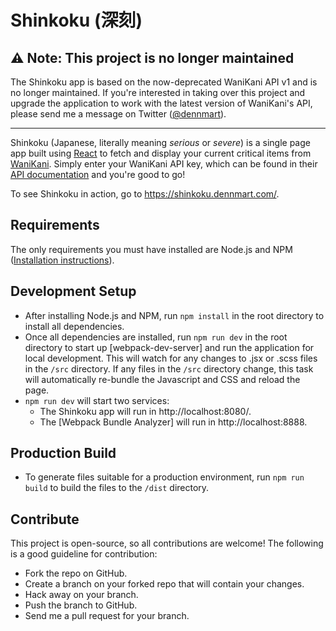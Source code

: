 # Shinkoku (深刻)

## ⚠️  Note: This project is no longer maintained

The Shinkoku app is based on the now-deprecated WaniKani API v1 and is no longer maintained. If you're interested in taking over this project and upgrade the application to work with the latest version of WaniKani's API, please send me a message on Twitter ([@dennmart](https://twitter.com/dennmart)).

---

Shinkoku (Japanese, literally meaning *serious* or *severe*) is a single page app built using [React](http://facebook.github.io/react/) to fetch and display your current critical items from [WaniKani](https://www.wanikani.com/). Simply enter your WaniKani API key, which can be found in their [API documentation](https://www.wanikani.com/api) and you're good to go!

To see Shinkoku in action, go to https://shinkoku.dennmart.com/.

## Requirements

The only requirements you must have installed are Node.js and NPM ([Installation instructions](https://docs.npmjs.com/getting-started/installing-node)).

## Development Setup

* After installing Node.js and NPM, run `npm install` in the root directory to install all dependencies.
* Once all dependencies are installed, run `npm run dev` in the root directory to start up [webpack-dev-server] and run the application for local development. This will watch for any changes to .jsx or .scss files in the `/src` directory. If any files in the `/src` directory change, this task will automatically re-bundle the Javascript and CSS and reload the page.
* `npm run dev` will start two services:
  * The Shinkoku app will run in http://localhost:8080/.
  * The [Webpack Bundle Analyzer] will run in http://localhost:8888.

## Production Build

* To generate files suitable for a production environment, run `npm run build` to build the files to the `/dist` directory.

## Contribute

This project is open-source, so all contributions are welcome! The following is a good guideline for contribution:

* Fork the repo on GitHub.
* Create a branch on your forked repo that will contain your changes.
* Hack away on your branch.
* Push the branch to GitHub.
* Send me a pull request for your branch.
